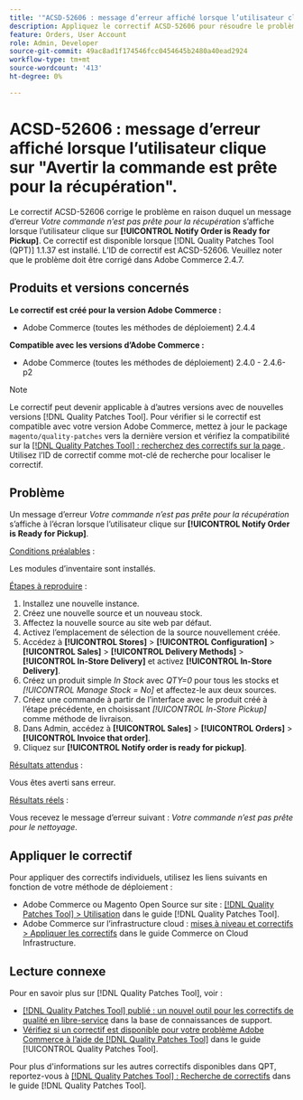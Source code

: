 ```yaml
---
title: '"ACSD-52606 : message d’erreur affiché lorsque l’utilisateur clique sur "Avertir que la commande est prête pour la récupération"'
description: Appliquez le correctif ACSD-52606 pour résoudre le problème Adobe Commerce où un message d’erreur s’affiche lorsque l’utilisateur clique sur **[!UICONTROL Notify Order is Ready for Pickup]**.
feature: Orders, User Account
role: Admin, Developer
source-git-commit: 49ac8ad1f174546fcc0454645b2480a40ead2924
workflow-type: tm+mt
source-wordcount: '413'
ht-degree: 0%

---
```


# ACSD-52606 : message d’erreur affiché lorsque l’utilisateur clique sur &quot;Avertir la commande est prête pour la récupération&quot;.

Le correctif ACSD-52606 corrige le problème en raison duquel un message d’erreur *Votre commande n’est pas prête pour la récupération* s’affiche lorsque l’utilisateur clique sur **[!UICONTROL Notify Order is Ready for Pickup]**. Ce correctif est disponible lorsque [!DNL Quality Patches Tool (QPT)] 1.1.37 est installé. L’ID de correctif est ACSD-52606. Veuillez noter que le problème doit être corrigé dans Adobe Commerce 2.4.7.

## Produits et versions concernés

**Le correctif est créé pour la version Adobe Commerce :**

* Adobe Commerce (toutes les méthodes de déploiement) 2.4.4

**Compatible avec les versions d’Adobe Commerce :**

* Adobe Commerce (toutes les méthodes de déploiement) 2.4.0 - 2.4.6-p2

>[!NOTE]
>
>Le correctif peut devenir applicable à d’autres versions avec de nouvelles versions [!DNL Quality Patches Tool]. Pour vérifier si le correctif est compatible avec votre version Adobe Commerce, mettez à jour le package `magento/quality-patches` vers la dernière version et vérifiez la compatibilité sur la [[!DNL Quality Patches Tool] : recherchez des correctifs sur la page ](https://experienceleague.adobe.com/tools/commerce-quality-patches/index.html). Utilisez l’ID de correctif comme mot-clé de recherche pour localiser le correctif.

## Problème

Un message d’erreur *Votre commande n’est pas prête pour la récupération* s’affiche à l’écran lorsque l’utilisateur clique sur **[!UICONTROL Notify Order is Ready for Pickup]**.

<u>Conditions préalables</u> :

Les modules d’inventaire sont installés.

<u>Étapes à reproduire</u> :

1. Installez une nouvelle instance.
1. Créez une nouvelle source et un nouveau stock.
1. Affectez la nouvelle source au site web par défaut.
1. Activez l’emplacement de sélection de la source nouvellement créée.
1. Accédez à **[!UICONTROL Stores]** > **[!UICONTROL Configuration]** > **[!UICONTROL Sales]** > **[!UICONTROL Delivery Methods]** > **[!UICONTROL In-Store Delivery]** et activez **[!UICONTROL In-Store Delivery]**.
1. Créez un produit simple *In Stock* avec *QTY=0* pour tous les stocks et *[!UICONTROL Manage Stock = No]* et affectez-le aux deux sources.
1. Créez une commande à partir de l’interface avec le produit créé à l’étape précédente, en choisissant *[!UICONTROL In-Store Pickup]* comme méthode de livraison.
1. Dans Admin, accédez à **[!UICONTROL Sales]** > **[!UICONTROL Orders]** > **[!UICONTROL Invoice that order]**.
1. Cliquez sur **[!UICONTROL Notify order is ready for pickup]**.

<u>Résultats attendus</u> :

Vous êtes averti sans erreur.

<u>Résultats réels</u> :

Vous recevez le message d’erreur suivant : *Votre commande n’est pas prête pour le nettoyage*.

## Appliquer le correctif

Pour appliquer des correctifs individuels, utilisez les liens suivants en fonction de votre méthode de déploiement :

* Adobe Commerce ou Magento Open Source sur site : [[!DNL Quality Patches Tool] > Utilisation](https://experienceleague.adobe.com/docs/commerce-operations/tools/quality-patches-tool/usage.html) dans le guide [!DNL Quality Patches Tool].
* Adobe Commerce sur l’infrastructure cloud : [mises à niveau et correctifs > Appliquer les correctifs](https://experienceleague.adobe.com/docs/commerce-cloud-service/user-guide/develop/upgrade/apply-patches.html) dans le guide Commerce on Cloud Infrastructure.

## Lecture connexe

Pour en savoir plus sur [!DNL Quality Patches Tool], voir :

* [[!DNL Quality Patches Tool] publié : un nouvel outil pour les correctifs de qualité en libre-service](https://experienceleague.adobe.com/en/docs/commerce-knowledge-base/kb/announcements/commerce-announcements/magento-quality-patches-released-new-tool-to-self-serve-quality-patches) dans la base de connaissances de support.
* [Vérifiez si un correctif est disponible pour votre problème Adobe Commerce à l’aide de  [!DNL Quality Patches Tool]](/help/tools/quality-patches-tool/patches-available-in-qpt/check-patch-for-magento-issue-with-magento-quality-patches.md) dans le guide [!UICONTROL Quality Patches Tool].


Pour plus d&#39;informations sur les autres correctifs disponibles dans QPT, reportez-vous à [[!DNL Quality Patches Tool] : Recherche de correctifs](https://experienceleague.adobe.com/tools/commerce-quality-patches/index.html) dans le guide [!DNL Quality Patches Tool].

